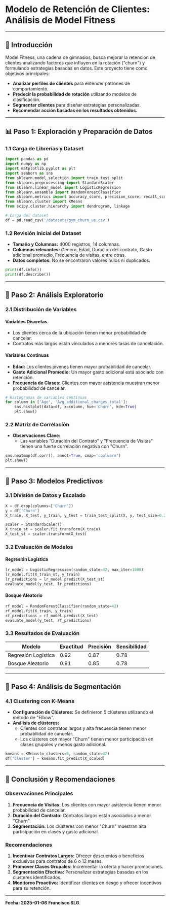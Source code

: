 # Modelo de Retención de Clientes: Análisis de Model Fitness

---

## 🌟 **Introducción**

Model Fitness, una cadena de gimnasios, busca mejorar la retención de clientes analizando factores que influyen en la rotación ("churn") y formulando estrategias basadas en datos. Este proyecto tiene como objetivos principales:

- **Analizar perfiles de clientes** para entender patrones de comportamiento.
- **Predecir la probabilidad de rotación** utilizando modelos de clasificación.
- **Segmentar clientes** para diseñar estrategias personalizadas.
- **Recomendar acción basadas en los resultados obtenidos.**

---

## 📊 **Paso 1: Exploración y Preparación de Datos**

### 1.1 **Carga de Librerías y Dataset**
```python
import pandas as pd
import numpy as np
import matplotlib.pyplot as plt
import seaborn as sns
from sklearn.model_selection import train_test_split
from sklearn.preprocessing import StandardScaler
from sklearn.linear_model import LogisticRegression
from sklearn.ensemble import RandomForestClassifier
from sklearn.metrics import accuracy_score, precision_score, recall_score
from sklearn.cluster import KMeans
from scipy.cluster.hierarchy import dendrogram, linkage

# Carga del dataset
df = pd.read_csv('/datasets/gym_churn_us.csv')
```

### 1.2 **Revisión Inicial del Dataset**
- **Tamaño y Columnas:** 4000 registros, 14 columnas.
- **Columnas relevantes:** Género, Edad, Duración del contrato, Gasto adicional promedio, Frecuencia de visitas, entre otras.
- **Datos completos:** No se encontraron valores nulos ni duplicados.

```python
print(df.info())
print(df.describe())
```

---

## 🌄 **Paso 2: Análisis Exploratorio**

### 2.1 **Distribución de Variables**

#### Variables Discretas
- Los clientes cerca de la ubicación tienen menor probabilidad de cancelar.
- Contratos más largos están vinculados a menores tasas de cancelación.

#### Variables Continuas
- **Edad:** Los clientes jóvenes tienen mayor probabilidad de cancelar.
- **Gasto Adicional Promedio:** Un mayor gasto adicional está asociado con retención.
- **Frecuencia de Clases:** Clientes con mayor asistencia muestran menor probabilidad de cancelar.

```python
# Histogramas de variables continuas
for column in ['Age', 'Avg_additional_charges_total']:
    sns.histplot(data=df, x=column, hue='Churn', kde=True)
    plt.show()
```

### 2.2 **Matriz de Correlación**
- **Observaciones Clave:**
  - Las variables "Duración del Contrato" y "Frecuencia de Visitas" tienen una fuerte correlación negativa con "Churn".

```python
sns.heatmap(df.corr(), annot=True, cmap='coolwarm')
plt.show()
```

---

## 🔧 **Paso 3: Modelos Predictivos**

### 3.1 **División de Datos y Escalado**
```python
X = df.drop(columns=['Churn'])
y = df['Churn']
X_train, X_test, y_train, y_test = train_test_split(X, y, test_size=0.2, random_state=42)

scaler = StandardScaler()
X_train_st = scaler.fit_transform(X_train)
X_test_st = scaler.transform(X_test)
```

### 3.2 **Evaluación de Modelos**
#### Regresión Logística
```python
lr_model = LogisticRegression(random_state=42, max_iter=1000)
lr_model.fit(X_train_st, y_train)
lr_predictions = lr_model.predict(X_test_st)
evaluate_model(y_test, lr_predictions)
```

#### Bosque Aleatorio
```python
rf_model = RandomForestClassifier(random_state=42)
rf_model.fit(X_train, y_train)
rf_predictions = rf_model.predict(X_test)
evaluate_model(y_test, rf_predictions)
```

### 3.3 **Resultados de Evaluación**
| Modelo                | Exactitud | Precisión | Sensibilidad |
|-----------------------|-----------|-------------|--------------|
| Regresión Logística | 0.92      | 0.87        | 0.78         |
| Bosque Aleatorio      | 0.91      | 0.85        | 0.78         |

---

## 🌿 **Paso 4: Análisis de Segmentación**

### 4.1 **Clustering con K-Means**
- **Configuración de Clústeres:** Se definieron 5 clústeres utilizando el método de "Elbow".
- **Análisis de clústeres:**
  - Clientes con contratos largos y alta frecuencia tienen menor probabilidad de cancelar.
  - Los clústeres con mayor "Churn" tienen menor participación en clases grupales y menos gasto adicional.

```python
kmeans = KMeans(n_clusters=5, random_state=42)
df['Cluster'] = kmeans.fit_predict(X_scaled)
```

---

## 🌟 **Conclusión y Recomendaciones**

### Observaciones Principales
1. **Frecuencia de Visitas:** Los clientes con mayor asistencia tienen menor probabilidad de cancelar.
2. **Duración del Contrato:** Contratos largos están asociados a menor "Churn".
3. **Segmentación:** Los clústeres con menor "Churn" muestran alta participación en clases y gasto adicional.

### Recomendaciones
1. **Incentivar Contratos Largos:** Ofrecer descuentos o beneficios exclusivos para contratos de 6 o 12 meses.
2. **Promover Clases Grupales:** Incrementar la oferta y hacer promociones.
3. **Segmentación Efectiva:** Personalizar estrategias basadas en los clústeres identificados.
4. **Monitoreo Proactivo:** Identificar clientes en riesgo y ofrecer incentivos para su retención.

---

**Fecha: 2025-01-06**
**Francisco SLG**



